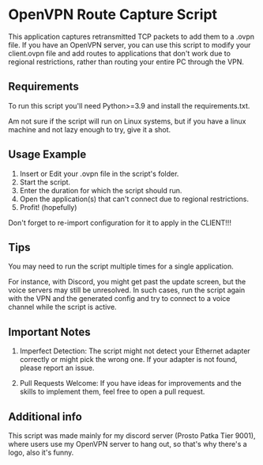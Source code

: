 # OpenVPN Route Capture Script
This application captures retransmitted TCP packets to add them to a .ovpn file. If you have an OpenVPN server, you can use this script to modify your client.ovpn file and add routes to applications that don't work due to regional restrictions, rather than routing your entire PC through the VPN.

## Requirements
To run this script you'll need Python>=3.9 and install the requirements.txt.

Am not sure if the script will run on Linux systems, but if you have a linux machine and not lazy enough to try, give it a shot.

## Usage Example
1. Insert or Edit your .ovpn file in the script's folder.
2. Start the script.
3. Enter the duration for which the script should run.
4. Open the application(s) that can't connect due to regional restrictions.
5. Profit! (hopefully)

Don't forget to re-import configuration for it to apply in the CLIENT!!!

## Tips
You may need to run the script multiple times for a single application.

For instance, with Discord, you might get past the update screen, but the voice servers may still be unresolved. In such cases, run the script again with the VPN and the generated config and try to connect to a voice channel while the script is active.

## Important Notes
1. Imperfect Detection: The script might not detect your Ethernet adapter correctly or might pick the wrong one. If your adapter is not found, please report an issue.

2. Pull Requests Welcome: If you have ideas for improvements and the skills to implement them, feel free to open a pull request.

## Additional info

This script was made mainly for my discord server (Prosto Patka Tier 9001), where users use my OpenVPN server to hang out, so that's why there's a logo, also it's funny.

